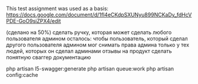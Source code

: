 This test assignment was used as a basis: https://docs.google.com/document/d/1fl4eCKdpSXUNyu899NCKaDy_fdHcVPDE-GoO9siZPX4/edit


(сделано на 50%) сделать ручку, которая может сделать любого пользователя админом 
    осталось: чтобы пользователь, который сделал другого пользователя админом мог снимать права админа только у тех людей, которых он сделал админами
отзывы на продукт
сделать понятную сваггер документацию


php artisan l5-swagger:generate
php artisan queue:work
php artisan config:cache
